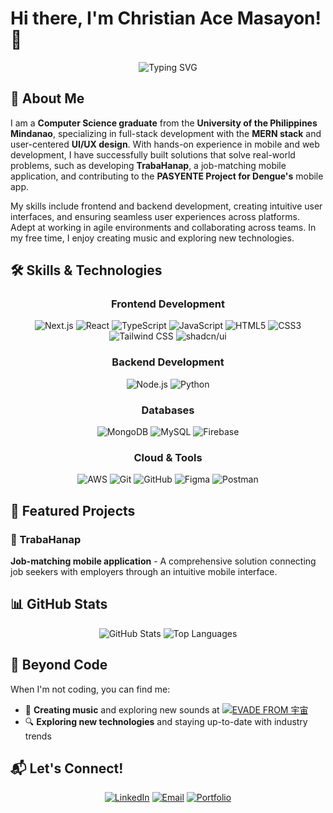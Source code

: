 # Hi there, I'm Christian Ace Masayon! 👋

<div align="center">
  <img src="https://readme-typing-svg.herokuapp.com?font=Montserrat&pause=1000&width=435&lines=Fullstack+Web+Developer+%7C+UI+%26+UX+Designer" alt="Typing SVG" />
</div>

## 🚀 About Me

I am a **Computer Science graduate** from the **University of the Philippines Mindanao**, specializing in full-stack development with the **MERN stack** and user-centered **UI/UX design**. With hands-on experience in mobile and web development, I have successfully built solutions that solve real-world problems, such as developing **TrabaHanap**, a job-matching mobile application, and contributing to the **PASYENTE Project for Dengue's** mobile app.

My skills include frontend and backend development, creating intuitive user interfaces, and ensuring seamless user experiences across platforms. Adept at working in agile environments and collaborating across teams. In my free time, I enjoy creating music and exploring new technologies.

## 🛠️ Skills & Technologies

<div align="center">

### Frontend Development
![Next.js](https://img.shields.io/badge/Next.js-000000?style=for-the-badge&logo=next.js&logoColor=white)
![React](https://img.shields.io/badge/React-20232A?style=for-the-badge&logo=react&logoColor=61DAFB)
![TypeScript](https://img.shields.io/badge/TypeScript-007ACC?style=for-the-badge&logo=typescript&logoColor=white)
![JavaScript](https://img.shields.io/badge/JavaScript-F7DF1E?style=for-the-badge&logo=javascript&logoColor=black)
![HTML5](https://img.shields.io/badge/HTML5-E34F26?style=for-the-badge&logo=html5&logoColor=white)
![CSS3](https://img.shields.io/badge/CSS-1572B6?style=for-the-badge&logo=css&logoColor=white)
![Tailwind CSS](https://img.shields.io/badge/Tailwind_CSS-38B2AC?style=for-the-badge&logo=tailwind-css&logoColor=white)
![shadcn/ui](https://img.shields.io/badge/shadcnui-000000?style=for-the-badge&logo=shadcnui&logoColor=white)

### Backend Development
![Node.js](https://img.shields.io/badge/Node.js-43853D?style=for-the-badge&logo=node.js&logoColor=white)
![Python](https://img.shields.io/badge/Python-3776AB?style=for-the-badge&logo=python&logoColor=white)

### Databases
![MongoDB](https://img.shields.io/badge/MongoDB-4EA94B?style=for-the-badge&logo=mongodb&logoColor=white)
![MySQL](https://img.shields.io/badge/MySQL-00000F?style=for-the-badge&logo=mysql&logoColor=white)
![Firebase](https://img.shields.io/badge/Firebase-039BE5?style=for-the-badge&logo=Firebase&logoColor=white)

### Cloud & Tools
![AWS](https://img.shields.io/badge/Amazon_AWS-232F3E?style=for-the-badge&logo=amazon-aws&logoColor=white)
![Git](https://img.shields.io/badge/Git-F05032?style=for-the-badge&logo=git&logoColor=white)
![GitHub](https://img.shields.io/badge/GitHub-100000?style=for-the-badge&logo=github&logoColor=white)
![Figma](https://img.shields.io/badge/Figma-F24E1E?style=for-the-badge&logo=figma&logoColor=white)
![Postman](https://img.shields.io/badge/postman-FF6C37?style=for-the-badge&logo=postman&logoColor=white)

</div>

## 🎯 Featured Projects

### 🏢 TrabaHanap
**Job-matching mobile application** - A comprehensive solution connecting job seekers with employers through an intuitive mobile interface.

## 📊 GitHub Stats

<div align="center">
  <img src="https://github-readme-stats.vercel.app/api?username=csmasayon&show_icons=true&theme=tokyonight&hide_border=true&count_private=true" alt="GitHub Stats" />
  <img src="https://github-readme-stats.vercel.app/api/top-langs/?username=csmasayon&layout=compact&theme=tokyonight&hide_border=true" alt="Top Languages" />
</div>

## 🎵 Beyond Code

When I'm not coding, you can find me:
- 🎵 **Creating music** and exploring new sounds at [![EVADE FROM 宇宙](https://img.shields.io/badge/EVADE_FROM_宇宙-1ED760?style=for-the-badge&logo=spotify&logoColor=white)](https://open.spotify.com/artist/2ohnT62k1nUnUlOezFyOGb)
- 🔍 **Exploring new technologies** and staying up-to-date with industry trends

## 📬 Let's Connect!

<div align="center">

[![LinkedIn](https://img.shields.io/badge/LinkedIn-0077B5?style=for-the-badge&logo=linkedin&logoColor=white)](https://linkedin.com/in/christian-ace-masayon)
[![Email](https://img.shields.io/badge/Email-D14836?style=for-the-badge&logo=gmail&logoColor=white)](mailto:casmasayon@gmail.com)
[![Portfolio](https://img.shields.io/badge/Portfolio-000000?style=for-the-badge&logo=About.me&logoColor=white)](https://csmasayon.com)

</div>

